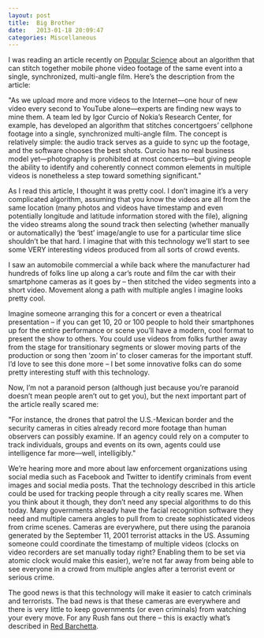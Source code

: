 ```yaml
---
layout: post
title:  Big Brother
date:   2013-01-18 20:09:47
categories: Miscellaneous
---
```

I was reading an article recently on [Popular Science](http://www.popsci.com/technology/article/2012-06/our-web-videos-reveal-more-we-realize-and-perhaps-more-we-want "Popular Science Article Link") about an algorithm that can stitch together mobile phone video footage of the same event into a single, synchronized, multi-angle film. Here’s the description from the article:

"As we upload more and more videos to the Internet—one hour of new video every second to YouTube alone—experts are finding new ways to mine them. A team led by Igor Curcio of Nokia’s Research Center, for example, has developed an algorithm that stitches concertgoers’ cellphone footage into a single, synchronized multi-angle film. The concept is relatively simple: the audio track serves as a guide to sync up the footage, and the software chooses the best shots. Curcio has no real business model yet—photography is prohibited at most concerts—but giving people the ability to identify and coherently connect common elements in multiple videos is nonetheless a step toward something significant."

As I read this article, I thought it was pretty cool. I don’t imagine it’s a very complicated algorithm, assuming that you know the videos are all from the same location (many photos and videos have timestamp and even potentially longitude and latitude information stored with the file), aligning the video streams along the sound track then selecting (whether manually or automatically) the ‘best’ image/angle to use for a particular time slice shouldn’t be that hard. I imagine that with this technology we’ll start to see some VERY interesting videos produced from all sorts of crowd events.

I saw an automobile commercial a while back where the manufacturer had hundreds of folks line up along a car’s route and film the car with their smartphone cameras as it goes by – then stitched the video segments into a short video. Movement along a path with multiple angles I imagine looks pretty cool.

Imagine someone arranging this for a concert or even a theatrical presentation – if you can get 10, 20 or 100 people to hold their smartphones up for the entire performance or scene you’ll have a modern, cool format to present the show to others. You could use videos from folks further away from the stage for transitionary segments or slower moving parts of the production or song then ‘zoom in’ to closer cameras for the important stuff. I’d love to see this done more – I bet some innovative folks can do some pretty interesting stuff with this technology.

Now, I’m not a paranoid person (although just because you’re paranoid doesn’t mean people aren’t out to get you), but the next important part of the article really scared me:

"For instance, the drones that patrol the U.S.-Mexican border and the security cameras in cities already record more footage than human observers can possibly examine. If an agency could rely on a computer to track individuals, groups and events on its own, agents could use intelligence far more—well, intelligibly."

We’re hearing more and more about law enforcement organizations using social media such as Facebook and Twitter to identify criminals from event images and social media posts. That the technology described in this article could be used for tracking people through a city really scares me. When you think about it though, they don’t need any special algorithms to do this today. Many governments already have the facial recognition software they need and multiple camera angles to pull from to create sophisticated videos from crime scenes. Cameras are everywhere, put there using the paranoia generated by the September 11, 2001 terrorist attacks in the US. Assuming someone could coordinate the timestamp of multiple videos (clocks on video recorders are set manually today right? Enabling them to be set via atomic clock would make this easier), we’re not far away from being able to see everyone in a crowd from multiple angles after a terrorist event or serious crime.

The good news is that this technology will make it easier to catch criminals and terrorists. The bad news is that these cameras are everywhere and there is very little to keep governments (or even criminals) from watching your every move. For any Rush fans out there – this is exactly what’s described in [Red Barchetta](http://en.wikipedia.org/wiki/Red_Barchetta).